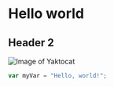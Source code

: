 # Hello world
## Header 2

![Image of Yaktocat](https://octodex.github.com/images/yaktocat.png)


``` javascript
var myVar = "Hello, world!";
```
